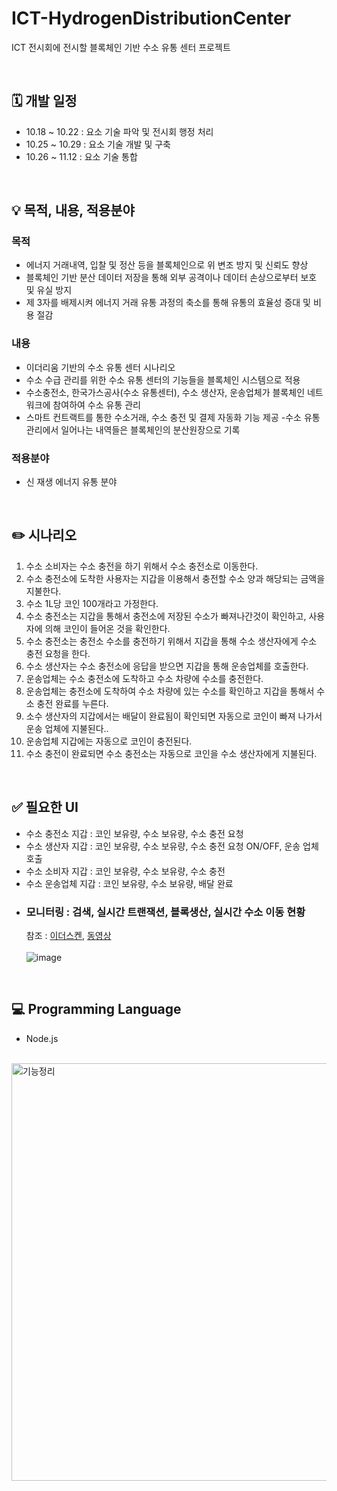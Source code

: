 # ICT-HydrogenDistributionCenter
ICT 전시회에 전시할 블록체인 기반 수소 유통 센터 프로젝트

</br>

## 🗓 개발 일정

- 10.18 ~ 10.22 : 요소 기술 파악 및 전시회 행정 처리
- 10.25 ~ 10.29 : 요소 기술 개발 및 구축
- 10.26 ~ 11.12 : 요소 기술 통합

</br>

## 💡 목적, 내용, 적용분야

### 목적
- 에너지 거래내역, 입찰 및 정산 등을 블록체인으로 위 변조 방지 및 신뢰도 향상
- 블록체인 기반 분산 데이터 저장을 통해 외부 공격이나 데이터 손상으로부터 보호 및 유실 방지
- 제 3자를 배제시켜 에너지 거래 유통 과정의 축소를 통해 유통의 효율성 증대 및 비용 절감

### 내용

- 이더리움 기반의 수소 유통 센터 시나리오
- 수소 수급 관리를 위한 수소 유통 센터의 기능들을 블록체인 시스템으로 적용
- 수소충전소, 한국가스공사(수소 유통센터), 수소 생산자, 운송업체가 블록체인 네트워크에 참여하여 수소 유통 관리
- 스마트 컨트랙트를 통한 수소거래, 수소 충전 및 결제 자동화 기능 제공
-수소 유통관리에서 일어나는 내역들은 블록체인의 분산원장으로 기록

### 적용분야

- 신 재생 에너지 유통 분야

</br>

## ✏️ 시나리오
1. 수소 소비자는 수소 충전을 하기 위해서 수소 충전소로 이동한다.
2. 수소 충전소에 도착한 사용자는 지갑을 이용해서 충전할 수소 양과 해당되는 금액을 지불한다. 
3. 수소 1L당 코인 100개라고 가정한다.
4. 수소 충전소는 지갑을 통해서 충전소에 저장된 수소가 빠져나간것이 확인하고, 사용자에 의해 코인이 들어온 것을 확인한다.
5. 수소 충전소는 충전소 수소를 충전하기 위해서 지갑을 통해 수소 생산자에게 수소 충전 요청을 한다. 
6. 수소 생산자는 수소 충전소에 응답을 받으면 지갑을 통해 운송업체를 호출한다.
7. 운송업체는 수소 충전소에 도착하고 수소 차량에 수소를 충전한다.
8. 운송업체는 충전소에 도착하여 수소 차량에 있는 수소를 확인하고 지갑을 통해서 수소 충전 완료를 누른다.
9. 소수 생산자의 지갑에서는 배달이 완료됨이 확인되면 자동으로 코인이 빠져 나가서 운송 업체에 지불된다..
10. 운송업체 지갑에는 자동으로 코인이 충전된다.
11. 수소 충전이 완료되면 수소 충전소는 자동으로 코인을 수소 생산자에게 지불된다.

</br>

## ✅ 필요한 UI
  - 수소 충전소 지갑 : 코인 보유량, 수소 보유량, 수소 충전 요청
  - 수소 생산자 지갑 : 코인 보유량, 수소 보유량, 수소 충전 요청 ON/OFF, 운송 업체 호출
  - 수소 소비자 지갑 : 코인 보유량, 수소 보유량, 수소 충전
  - 수소 운송업체 지갑 : 코인 보유량, 수소 보유량, 배달 완료
  - ### 모니터링 : 검색, 실시간 트랜잭션, 블록생산, 실시간 수소 이동 현황
       참조 : [이더스켄](https://etherscan.io/), [동영상]()
       </br></br>
![image](https://user-images.githubusercontent.com/63896397/138023582-5112a42f-2af7-4ba0-bf99-69f3c81f55fd.png)

 
</br>

## 💻 Programming Language
  - Node.js
 
</br>


<img width="668" alt="기능정리" src="https://user-images.githubusercontent.com/63896397/137910936-869b7274-388e-45d0-b288-f8dc06aafe89.png">
  


